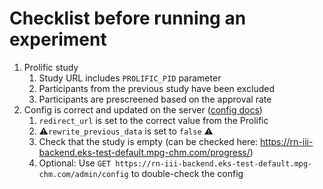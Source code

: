 # Checklist before running an experiment

1. Prolific study
   1. Study URL includes `PROLIFIC_PID` parameter
   2. Participants from the previous study have been excluded
   3. Participants are prescreened based on the approval rate
2. Config is correct and updated on the server ([config docs](../docs/EXPERIMENT-CONFIG.md))
   1. `redirect_url` is set to the correct value from the Prolific
   2. ⚠️`rewrite_previous_data` is set to `false` ⚠️
   3. Check that the study is empty (can be checked here: https://rn-iii-backend.eks-test-default.mpg-chm.com/progress/)
   4. Optional: Use `GET https://rn-iii-backend.eks-test-default.mpg-chm.com/admin/config` to double-check the config
